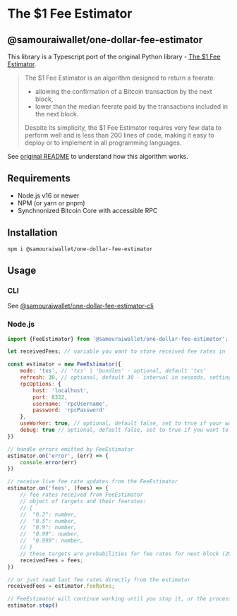 # The $1 Fee Estimator
## @samouraiwallet/one-dollar-fee-estimator

This library is a Typescript port of the original Python library - [The $1 Fee Estimator](https://code.samourai.io/oxt/one_dollar_fee_estimator/).

> The $1 Fee Estimator is an algorithm designed to return a feerate:
>
> - allowing the confirmation of a Bitcoin transaction by the next block,
> - lower than the median feerate paid by the transactions included in the next block.
>
> Despite its simplicity, the $1 Fee Estimator requires very few data to perform well and is less than 200 lines of code, making it easy to deploy or to implement in all programming languages.

See [original README](https://code.samourai.io/oxt/one_dollar_fee_estimator/-/blob/master/README.md) to understand how this algorithm works.

## Requirements
- Node.js v16 or newer
- NPM (or yarn or pnpm)
- Synchnonized Bitcoin Core with accessible RPC

## Installation
```shell
npm i @samouraiwallet/one-dollar-fee-estimator
```

## Usage

### CLI
See [@samouraiwallet/one-dollar-fee-estimator-cli](../estimator-cli)

### Node.js

```javascript
import {FeeEstimator} from '@samouraiwallet/one-dollar-fee-estimator';

let receivedFees; // variable you want to store received fee rates in

const estimator = new FeeEstimator({
    mode: 'txs', // 'txs' | 'bundles' - optional, default 'txs'
    refresh: 30, // optional, default 30 - interval in seconds, setting too low can cause unexpected errors
    rpcOptions: {
        host: 'localhost',
        port: 8332,
        username: 'rpcUsername',
        password: 'rpcPassword'
    },
    useWorker: true, // optional, default false, set to true if your want to run estimator in a worker thread to prevent blocking of main thread
    debug: true // optional, default false, set to true if you want to see debug logs
})

// handle errors emitted by FeeEstimator
estimator.on('error', (err) => {
    console.error(err)
})

// receive live fee rate updates from the FeeEstimator
estimator.on('fees', (fees) => {
    // fee rates received from FeeEstimator
    // object of targets and their feerates: 
    // {
    //  "0.2": number,
    //  "0.5": number,
    //  "0.9": number,
    //  "0.99": number,
    //  "0.999": number,
    // }
    // these targets are probabilities for fee rates for next block (20%, 50%, ...)
    receivedFees = fees;
})

// or just read last fee rates directly from the estimator
receivedFees = estimator.feeRates;

// FeeEstimator will continue working until you stop it, or the process is terminated
estimator.stop()

```
